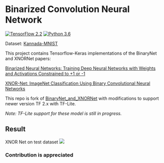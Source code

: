 # Binarized Convolution Neural Network

[![TensorFlow 2.2](https://img.shields.io/badge/TensorFlow-2.2-FF6F00?logo=tensorflow)](https://github.com/tensorflow/tensorflow/releases/tag/v2.2.0)
[![Python 3.6](https://img.shields.io/badge/Python-3.6-3776AB)](https://www.python.org/downloads/release/python-360/)


Dataset: [Kannada-MNIST](https://www.kaggle.com/c/Kannada-MNIST)

This project contains Tensorflow-Keras implementations of the BinaryNet and XNORNet papers:

[Binarized Neural Networks: Training Deep Neural Networks with Weights and Activations Constrained to +1 or -1](https://arxiv.org/abs/1602.02830)


[XNOR-Net: ImageNet Classification Using Binary Convolutional Neural Networks](https://arxiv.org/abs/1603.05279)

This repo is fork of [BinaryNet_and_XNORNet](https://github.com/yaysummeriscoming/BinaryNet_and_XNORNet) with modifications to support newer version TF 2.x with TF-Lite.

*Note: TF-Lite support for these model is still in progress.*

## Result
XNOR Net on test dataset
![](bnn/results/xnor_pred.png)


### Contribution is appreciated

